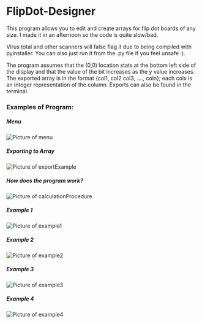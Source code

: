 # FlipDot-Designer
This program allows you to edit and create arrays for flip dot boards of any size. I made it in an afternoon so the code is quite slow/bad.

Virus total and other scanners will false flag it due to being compiled with pyinstaller. You can also just run it from the .py file if you feel unsafe :).

The program assumes that the (0,0) location stats at the bottom left side of the display and that the value of the bit increases as the y value increases. The exported array is in the format {col1, col2 col3, ...., coln}; each colx is an integer representation of the column. Exports can also be found in the terminal.

### Examples of Program:

##### Menu
![Picture of menu](images/menu.png)

##### Exporting to Array
![Picture of exportExample](images/exportExample.png)

##### How does the program work?
![Picture of calculationProcedure](images/calculationProcedure.png)

##### Example 1
![Picture of example1](images/example1.png)

##### Example 2
![Picture of example2](images/example2.png)

##### Example 3
![Picture of example3](images/example3.png)

##### Example 4
![Picture of example4](images/example4.png)
